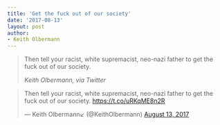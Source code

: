 ```yaml
---
title: 'Get the fuck out of our society'
date: '2017-08-13'
layout: post
author:
- Keith Olbermann
---
```


> Then tell your racist, white supremacist, neo-nazi father to get the fuck out of our society.
>
> <cite>Keith Olbermann, via Twitter</cite>

<blockquote class="twitter-tweet"><p lang="en" dir="ltr">Then tell your racist, white supremacist, neo-nazi father to get the fuck out of our society. <a href="https://t.co/uRKqME8n2R">https://t.co/uRKqME8n2R</a></p>&mdash; Keith Olbermann↙️ (@KeithOlbermann) <a href="https://twitter.com/KeithOlbermann/status/896726281852682241?ref_src=twsrc%5Etfw">August 13, 2017</a></blockquote> <script async src="https://platform.twitter.com/widgets.js" charset="utf-8"></script>
